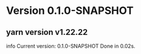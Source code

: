 # Version 0.1.0-SNAPSHOT
## yarn version v1.22.22
info Current version: 0.1.0-SNAPSHOT
Done in 0.02s.



